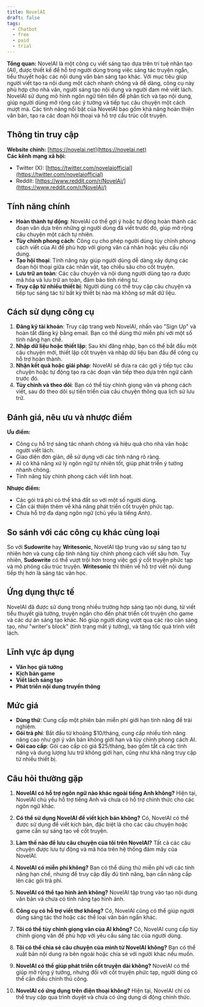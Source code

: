 ```yaml
---
title: NovelAI
draft: false
tags:
  - Chatbot
  - free
  - paid
  - trial
---
```

**Tổng quan:** NovelAI là một công cụ viết sáng tạo dựa trên trí tuệ nhân tạo (AI), được thiết kế để hỗ trợ người dùng trong việc sáng tác truyện ngắn, tiểu thuyết hoặc các nội dung văn bản sáng tạo khác. Với mục tiêu giúp người viết tạo ra nội dung một cách nhanh chóng và dễ dàng, công cụ này phù hợp cho nhà văn, người sáng tạo nội dung và người đam mê viết lách. NovelAI sử dụng mô hình ngôn ngữ tiên tiến để phân tích và tạo nội dung, giúp người dùng mở rộng các ý tưởng và tiếp tục câu chuyện một cách mượt mà. Các tính năng nổi bật của NovelAI bao gồm khả năng hoàn thiện văn bản, tạo ra các đoạn hội thoại và hỗ trợ cấu trúc cốt truyện.
## Thông tin truy cập

**Website chính:** [https://novelai.net](https://novelai.net)  
**Các kênh mạng xã hội:**

- Twitter (X): [https://twitter.com/novelaiofficial](https://twitter.com/novelaiofficial)
- Reddit: [https://www.reddit.com/r/NovelAi/](https://www.reddit.com/r/NovelAi/)

## Tính năng chính

- **Hoàn thành tự động**: NovelAI có thể gợi ý hoặc tự động hoàn thành các đoạn văn dựa trên những gì người dùng đã viết trước đó, giúp mở rộng câu chuyện một cách tự nhiên.
- **Tùy chỉnh phong cách**: Công cụ cho phép người dùng tùy chỉnh phong cách viết của AI để phù hợp với giọng văn cá nhân hoặc yêu cầu nội dung.
- **Tạo hội thoại**: Tính năng này giúp người dùng dễ dàng xây dựng các đoạn hội thoại giữa các nhân vật, tạo chiều sâu cho cốt truyện.
- **Lưu trữ an toàn**: Các câu chuyện và nội dung người dùng tạo ra được mã hóa và lưu trữ an toàn, đảm bảo tính riêng tư.
- **Truy cập từ nhiều thiết bị**: Người dùng có thể truy cập câu chuyện và tiếp tục sáng tác từ bất kỳ thiết bị nào mà không sợ mất dữ liệu.

## Cách sử dụng công cụ

1. **Đăng ký tài khoản**: Truy cập trang web NovelAI, nhấn vào "Sign Up" và hoàn tất đăng ký bằng email. Bạn có thể dùng thử miễn phí với một số tính năng hạn chế.
2. **Nhập dữ liệu hoặc thiết lập**: Sau khi đăng nhập, bạn có thể bắt đầu một câu chuyện mới, thiết lập cốt truyện và nhập dữ liệu ban đầu để công cụ hỗ trợ hoàn thành.
3. **Nhận kết quả hoặc giải pháp**: NovelAI sẽ đưa ra các gợi ý tiếp tục câu chuyện hoặc tự động tạo ra các đoạn văn tiếp theo dựa trên ngữ cảnh trước đó.
4. **Tùy chỉnh và theo dõi**: Bạn có thể tùy chỉnh giọng văn và phong cách viết, sau đó theo dõi sự tiến triển của câu chuyện thông qua lịch sử lưu trữ.

## Đánh giá, nêu ưu và nhược điểm

**Ưu điểm:**

- Công cụ hỗ trợ sáng tác nhanh chóng và hiệu quả cho nhà văn hoặc người viết lách.
- Giao diện đơn giản, dễ sử dụng với các tính năng rõ ràng.
- AI có khả năng xử lý ngôn ngữ tự nhiên tốt, giúp phát triển ý tưởng nhanh chóng.
- Tính năng tùy chỉnh phong cách viết linh hoạt.

**Nhược điểm:**

- Các gói trả phí có thể khá đắt so với một số người dùng.
- Cần cải thiện thêm về khả năng phát triển cốt truyện phức tạp.
- Chưa hỗ trợ đa dạng ngôn ngữ (chủ yếu là tiếng Anh).

## So sánh với các công cụ khác cùng loại

So với **Sudowrite** hay **Writesonic**, NovelAI tập trung vào sự sáng tạo tự nhiên hơn và cung cấp tính năng tùy chỉnh phong cách viết sâu hơn. Tuy nhiên, **Sudowrite** có thể vượt trội hơn trong việc gợi ý cốt truyện phức tạp và mô phỏng cấu trúc truyện. **Writesonic** thì thiên về hỗ trợ viết nội dung tiếp thị hơn là sáng tác văn học.

## Ứng dụng thực tế

NovelAI đã được sử dụng trong nhiều trường hợp sáng tạo nội dung, từ viết tiểu thuyết giả tưởng, truyện ngắn cho đến phát triển cốt truyện cho game và các dự án sáng tạo khác. Nó giúp người dùng vượt qua các rào cản sáng tạo, như "writer's block" (tình trạng mất ý tưởng), và tăng tốc quá trình viết lách.

## Lĩnh vực áp dụng

- **Văn học giả tưởng**
- **Kịch bản game**
- **Viết lách sáng tạo**
- **Phát triển nội dung truyền thông**

## Mức giá

- **Dùng thử**: Cung cấp một phiên bản miễn phí giới hạn tính năng để trải nghiệm.
- **Gói trả phí**: Bắt đầu từ khoảng $10/tháng, cung cấp nhiều tính năng nâng cao như gợi ý văn bản không giới hạn và tùy chỉnh phong cách AI.
- **Gói cao cấp**: Gói cao cấp có giá $25/tháng, bao gồm tất cả các tính năng và dung lượng lưu trữ không giới hạn, cũng như khả năng truy cập từ nhiều thiết bị.

## Câu hỏi thường gặp

1. **NovelAI có hỗ trợ ngôn ngữ nào khác ngoài tiếng Anh không?** Hiện tại, NovelAI chủ yếu hỗ trợ tiếng Anh và chưa có hỗ trợ chính thức cho các ngôn ngữ khác.
    
2. **Có thể sử dụng NovelAI để viết kịch bản không?** Có, NovelAI có thể được sử dụng để viết kịch bản, đặc biệt là cho các câu chuyện hoặc game cần sự sáng tạo về cốt truyện.
    
3. **Làm thế nào để lưu câu chuyện của tôi trên NovelAI?** Tất cả các câu chuyện được lưu tự động và mã hóa trên hệ thống đám mây của NovelAI.
    
4. **NovelAI có miễn phí không?** Bạn có thể dùng thử miễn phí với các tính năng hạn chế, nhưng để truy cập đầy đủ tính năng, bạn cần nâng cấp lên các gói trả phí.
    
5. **NovelAI có thể tạo hình ảnh không?** NovelAI tập trung vào tạo nội dung văn bản và chưa có tính năng tạo hình ảnh.
    
6. **Công cụ có hỗ trợ viết thơ không?** Có, NovelAI cũng có thể giúp người dùng sáng tác thơ hoặc các thể loại văn bản ngắn khác.
    
7. **Tôi có thể tùy chỉnh giọng văn của AI không?** Có, NovelAI cung cấp tùy chỉnh giọng văn để phù hợp với yêu cầu sáng tác của người dùng.
    
8. **Tôi có thể chia sẻ câu chuyện của mình từ NovelAI không?** Bạn có thể xuất bản nội dung ra bên ngoài hoặc chia sẻ với người khác nếu muốn.
    
9. **NovelAI có thể giúp phát triển cốt truyện dài không?** NovelAI có thể giúp mở rộng ý tưởng, nhưng đối với cốt truyện phức tạp, người dùng có thể cần điều chỉnh thủ công.
    
10. **NovelAI có ứng dụng trên điện thoại không?** Hiện tại, NovelAI chỉ có thể truy cập qua trình duyệt và chưa có ứng dụng di động chính thức.
